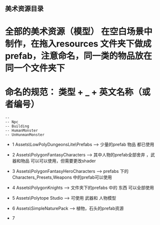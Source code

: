 ## 美术资源目录
# 全部的美术资源（模型） 在空白场景中制作，在拖入resources 文件夹下做成prefab，注意命名，同一类的物品放在同一个文件夹下
# 命名的规范： 类型 + _ + 英文名称（或者编号）
    -- 
    -- Npc
    -- Building
    -- HumanMonster
    -- UnHunmanMonster
* 1 Assets\LowPolyDungeonsLite\Prefabs --> 少量的prefab 物品 都已使用

* 2 Assets\PolygonFantasyCharacters --> 其中人物的prefab全部舍弃 ，武器和物品 可以可以使用，但需要更改shader 

* 3 Assets\PolygonFantasyHeroCharacters --> prefabs 下的Characters_Presets,Weapons 中的prefab可以使用

* 4 Assets\PolygonKnights --> 文件夹下的prefabs 中的 东西 可以全部使用

* 5 Assets\Polytope Studio --> 可使用 武器和 人物模型

* 6 Assets\SimpleNaturePack --> 植物，石头的prefab资源

* 7 